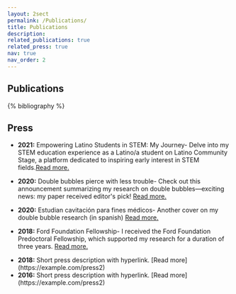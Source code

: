 ```yaml
---
layout: 2sect
permalink: /Publications/
title: Publications
description:
related_publications: true
related_press: true
nav: true
nav_order: 2
---
```


<!-- _pages/publications.md -->
<div class="publications">
    <h2>Publications</h2>
{% bibliography %}
</div>


<div class="press">
  <h2>Press</h2>
  <!-- Add your press-related content here -->
  <ul>
      <li>
          <p><strong>2021:</strong> Empowering Latino Students in STEM: My Journey- Delve into my STEM education experience as a Latino/a student on Latino Community Stage, a platform dedicated to inspiring early interest in STEM fields.<a href="https://www.latinocommunitystage.org/single-post/i-challenge-you-own-this-and-own-a-career-in-stem-vicente-robles">Read more.</a></p>
        </li>
    <li>
      <p><strong>2020:</strong> Double bubbles pierce with less trouble- Check out this announcement summarizing my research on double bubbles—exciting news: my paper received editor's pick! <a href="https://news.ucr.edu/articles/2020/04/29/double-bubbles-pierce-less-trouble">Read more.</a></p>
        </li>
    <li>
      <p><strong>2020:</strong> Estudian cavitación para fines médicos- Another cover on my double bubble research (in spanish)  <a href="https://www.elvigia.net/general/2020/6/6/estudian-cavitacion-para-fines-medicos-349311.html">Read more.</a></p>
        </li>
    <li>
      <strong>2018:</strong> Ford Foundation Fellowship- I received the Ford Foundation Predoctoral Fellowship, which supported my research for a duration of three years. <a href=https://news.ucr.edu/articles/2018/05/04/engineering-graduate-student-ford-foundation-fellow">Read more.</a></p>
        </li>
    <li>
      <strong>2018:</strong> Short press description with hyperlink. [Read more](https://example.com/press2)
        </li>
    <li>
      <strong>2016:</strong> Short press description with hyperlink. [Read more](https://example.com/press2)
        </li>
    <!-- Add more press entries as needed -->
  </ul>
</div>
